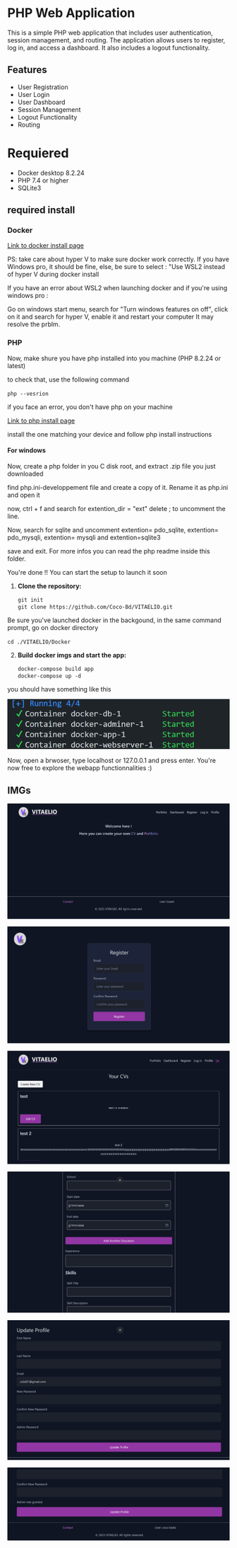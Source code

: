 # PHP Web Application

This is a simple PHP web application that includes user authentication, session management, and routing. The application allows users to register, log in, and access a dashboard. It also includes a logout functionality.

## Features

- User Registration
- User Login
- User Dashboard
- Session Management
- Logout Functionality
- Routing

# Requiered

- Docker desktop 8.2.24
- PHP 7.4 or higher
- SQLite3

## required install

### Docker

[Link to docker install page](https://https://www.docker.com/)

PS: take care about hyper V to make sure docker work correctly.
If you have Windows pro, it should be fine, else, be sure to select : "Use WSL2 instead of hyper V during docker install

If you have an error about WSL2 when launching docker and if you're using windows pro :

Go on windows start menu, search for "Turn windows features on off", click on it and search for hyper V, enable it and restart your computer
It may resolve the prblm.

### PHP

Now, make shure you have php installed into you machine (PHP 8.2.24 or latest)

to check that, use the following command

`php --vesrion`

if you face an error, you don't have php on your machine

[Link to php install page](https://windows.php.net/download#php-8.3)

install the one matching your device and follow php install instructions

#### For windows

Now, create a php folder in you C disk root, and extract .zip file you just downloaded

find php.ini-developpement file and create a copy of it.
Rename it as php.ini and open it

now, ctrl + f and search for extention_dir = "ext"
delete ; to uncomment the line.

Now, search for sqlite and uncomment
extention= pdo_sqlite, extention= pdo_mysqli, extention= mysqli and extention=sqlite3

save and exit. For more infos you can read the php readme inside this folder.

You're done !! You can start the setup to launch it soon

1. **Clone the repository:**

   ```
   git init
   git clone https://github.com/Coco-Bd/VITAELIO.git
   ```

Be sure you've launched docker in the backgound, in the same command prompt, go on docker directory

`cd ./VITAELIO/Docker`

2. **Build docker imgs and start the app:**

   ```
   docker-compose build app
   docker-compose up -d
   ```

you should have something like this

![Lauched](/readmeResources/Screenshot%202024-11-01%20175850.png)

Now, open a brwoser, type localhost or 127.0.0.1 and press enter. You're now free to explore the webapp functionnalities :)

## IMGs

![Index](/readmeResources/Screenshot%202024-11-01%20003859.png)

![register](/readmeResources/Screenshot%202024-11-01%20003909.png)

![cv](/readmeResources/Screenshot%202024-11-01%20004051.png)

![cv_update](/readmeResources/Screenshot%202024-11-01%20004119.png)

![profile](/readmeResources/Screenshot%202024-11-01%20004320.png)

![profile with admin + name](/readmeResources/Screenshot%202024-11-01%20004342.png)

```

```
